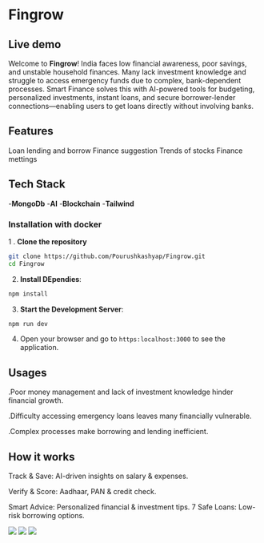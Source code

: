 # Fingrow

## **Live demo**
Welcome to **Fingrow**! India faces low financial awareness, poor savings, and unstable household finances. Many lack investment knowledge and struggle to access emergency funds due to complex, bank-dependent processes. Smart Finance solves this with AI-powered tools for budgeting, personalized investments, instant loans, and secure borrower-lender connections—enabling users to get loans directly without involving banks.

## Features

Loan lending and borrow
Finance suggestion
Trends of stocks
Finance mettings

## Tech Stack
  
  -**MongoDb**
  -**AI**
  -**Blockchain**
  -**Tailwind**


  ### Installation with docker

  1 . **Clone the repository**

  ```bash
  git clone https://github.com/Pourushkashyap/Fingrow.git
  cd Fingrow
  ```

  2. **Install DEpendies**:

  ```bash
  npm install
  ```

  3. **Start the Development Server**:

  ```bash 
  npm run dev
  ```
  4. Open your browser and go to `https:localhost:3000` to see the application.

  ## Usages

.Poor money management and lack of investment
knowledge hinder financial growth.

.Difficulty accessing emergency loans leaves many
financially vulnerable.

.Complex processes make borrowing and lending
inefficient.

## How it works

Track & Save: AI-driven insights on salary & expenses.

Verify & Score: Aadhaar, PAN & credit check.

Smart Advice: Personalized financial & investment tips.
7
Safe Loans: Low-risk borrowing options.

<img src="/FinGrow/Screenshot 2025-04-11 103017.png">
<img src="/FinGrow/Screenshot 2025-04-11 103831.png">
<img src="/FinGrow/Screenshot 2025-04-11 104045.png">
